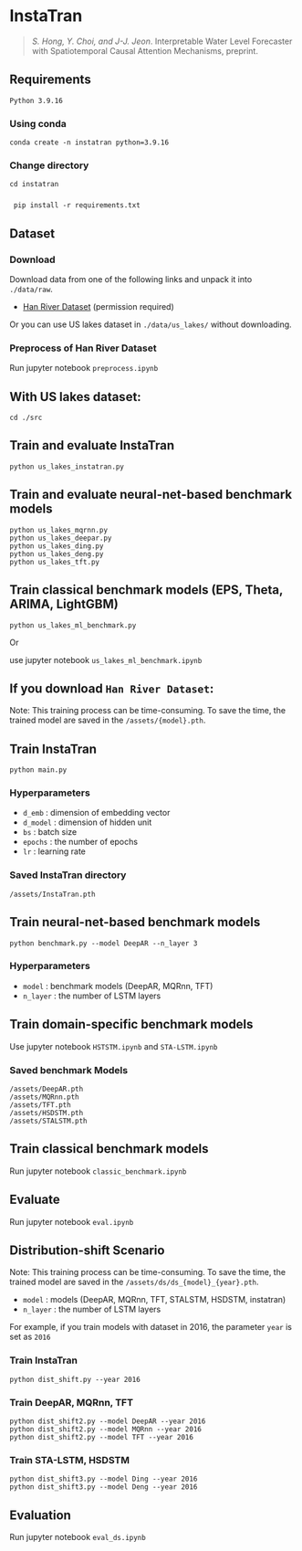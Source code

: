 # InstaTran

> *S. Hong, Y. Choi, and J-J. Jeon*. Interpretable Water Level Forecaster with Spatiotemporal Causal Attention Mechanisms, preprint.

## Requirements

`Python 3.9.16`

### Using conda 
`conda create -n instatran python=3.9.16`

### Change directory
`cd instatran`

### 
` pip install -r requirements.txt`

## Dataset

### Download
Download data from one of the following links and unpack it into `./data/raw`.
- [Han River Dataset](https://dacon.io/competitions/official/235949/data) (permission required)

Or you can use US lakes dataset in `./data/us_lakes/` without downloading.

### Preprocess of Han River Dataset  
Run jupyter notebook `preprocess.ipynb`

## With US lakes dataset:
```
cd ./src
```

## Train and evaluate InstaTran

```
python us_lakes_instatran.py
```

## Train and evaluate neural-net-based benchmark models
```
python us_lakes_mqrnn.py
python us_lakes_deepar.py
python us_lakes_ding.py
python us_lakes_deng.py
python us_lakes_tft.py
```

## Train classical benchmark models (EPS, Theta, ARIMA, LightGBM)
```
python us_lakes_ml_benchmark.py
```
Or

use jupyter notebook `us_lakes_ml_benchmark.ipynb`



## If you download `Han River Dataset`:
Note: This training process can be time-consuming. To save the time, the trained model  are saved in the `/assets/{model}.pth`.

## Train InstaTran

```
python main.py 
```

### Hyperparameters

- `d_emb` : dimension of embedding vector
- `d_model` : dimension of hidden unit
- `bs` : batch size
- `epochs` : the number of epochs
- `lr` : learning rate

### Saved InstaTran directory

```
/assets/InstaTran.pth
```

## Train neural-net-based benchmark models

```
python benchmark.py --model DeepAR --n_layer 3 
```

### Hyperparameters

- `model` : benchmark models (DeepAR, MQRnn, TFT)
- `n_layer` : the number of LSTM layers

## Train domain-specific benchmark models

Use jupyter notebook `HSTSTM.ipynb` and `STA-LSTM.ipynb`

### Saved benchmark Models

```
/assets/DeepAR.pth
/assets/MQRnn.pth
/assets/TFT.pth
/assets/HSDSTM.pth
/assets/STALSTM.pth
```

## Train classical benchmark models
Run jupyter notebook `classic_benchmark.ipynb`

## Evaluate 
Run jupyter notebook `eval.ipynb`


## Distribution-shift Scenario
Note: This training process can be time-consuming. To save the time, the trained model are saved in the `/assets/ds/ds_{model}_{year}.pth`.
- `model` : models (DeepAR, MQRnn, TFT, STALSTM, HSDSTM, instatran)
- `n_layer` : the number of LSTM layers


For example, if you train models with dataset in 2016, the parameter `year` is set as `2016`

### Train InstaTran
```
python dist_shift.py --year 2016
```

### Train DeepAR, MQRnn, TFT 

```
python dist_shift2.py --model DeepAR --year 2016
python dist_shift2.py --model MQRnn --year 2016
python dist_shift2.py --model TFT --year 2016
```

### Train STA-LSTM, HSDSTM

```
python dist_shift3.py --model Ding --year 2016
python dist_shift3.py --model Deng --year 2016
```

## Evaluation

Run jupyter notebook `eval_ds.ipynb`
